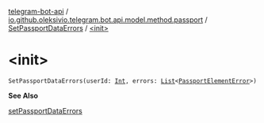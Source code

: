 [telegram-bot-api](../../index.md) / [io.github.oleksivio.telegram.bot.api.model.method.passport](../index.md) / [SetPassportDataErrors](index.md) / [&lt;init&gt;](./-init-.md)

# &lt;init&gt;

`SetPassportDataErrors(userId: `[`Int`](https://kotlinlang.org/api/latest/jvm/stdlib/kotlin/-int/index.html)`, errors: `[`List`](https://kotlinlang.org/api/latest/jvm/stdlib/kotlin.collections/-list/index.html)`<`[`PassportElementError`](../../io.github.oleksivio.telegram.bot.api.model.objects.passport.errors/-passport-element-error/index.md)`>)`

**See Also**

[setPassportDataErrors](#)


